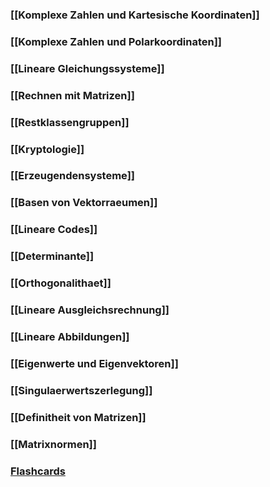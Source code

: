 ### [[Komplexe Zahlen und Kartesische Koordinaten]]
### [[Komplexe Zahlen und Polarkoordinaten]]
### [[Lineare Gleichungssysteme]]
### [[Rechnen mit Matrizen]]
### [[Restklassengruppen]]
### [[Kryptologie]]
### [[Erzeugendensysteme]]
### [[Basen von Vektorraeumen]]
### [[Lineare Codes]]
### [[Determinante]]
### [[Orthogonalithaet]]
### [[Lineare Ausgleichsrechnung]]
### [[Lineare Abbildungen]]
### [[Eigenwerte und Eigenvektoren]]
### [[Singulaerwertszerlegung]]
### [[Definitheit von Matrizen]]
### [[Matrixnormen]]
### [Flashcards](https://ankiweb.net/shared/info/921866146)